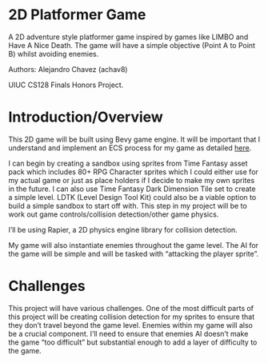 # 2D Platformer Game

A 2D adventure style platformer game inspired by games like LIMBO and Have A Nice Death. The game will have a simple objective (Point A to Point B) whilst avoiding enemies.

Authors: Alejandro Chavez (achav8)

UIUC CS128 Finals Honors Project.

# Introduction/Overview

This 2D game will be built using Bevy game engine. It will be important that I understand and implement an ECS process for my game as detailed [here](https://bevyengine.org/learn/book/getting-started/ecs/). 

I can begin by creating a sandbox using sprites from Time Fantasy asset pack which includes 80+ RPG Character sprites which I could either use for my actual game or just as place holders if I decide to make my own sprites in the future. I can also use Time Fantasy Dark Dimension Tile set to create a simple level. LDTK (Level Design Tool Kit) could also be a viable option to build a simple sandbox to start off with. This step in my project will be to work out game controls/collision detection/other game physics.

I’ll be using Rapier, a 2D physics engine library for collision detection. 

My game will also instantiate enemies throughout the game level. The AI for the game will be simple and will be tasked with “attacking the player sprite”.

# Challenges

This project will have various challenges. One of the most difficult parts of this project will be creating collision detection for my sprites to ensure that they don’t travel beyond the game level. Enemies within my game will also be a crucial component. I’ll need to ensure that enemies AI doesn’t make the game “too difficult” but substantial enough to add a layer of difficulty to the game. 

  
